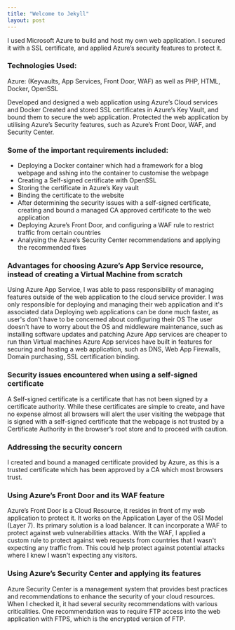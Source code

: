 ```yaml
---
title: "Welcome to Jekyll"
layout: post
---
```


I used Microsoft Azure to build and host my own web application. I secured it with a SSL certificate, and applied Azure’s security features to protect it. 
 
### Technologies Used: 
 
Azure: (Keyvaults, App Services, Front Door, WAF) as well as PHP, HTML, Docker, OpenSSL
 
Developed and designed a web application using Azure’s Cloud services and Docker
Created and stored SSL certificates in Azure’s Key Vault, and bound them to secure the web application.
Protected the web application by utilising Azure’s Security features, such as Azure’s Front Door, WAF, and Security Center.
 
### Some of the important requirements included:
 
* Deploying a Docker container which had a framework for a blog webpage and sshing into the container to customise the webpage
* Creating a Self-signed certificate with OpenSSL 
* Storing the certificate in Azure’s Key vault
* Binding the certificate to the website
* After determining the security issues with a self-signed certificate, creating and bound a managed CA approved certificate to the web application
* Deploying Azure’s Front Door, and configuring a WAF rule to restrict traffic from certain countries
* Analysing the Azure’s Security Center recommendations and applying the recommended fixes
 
### Advantages for choosing Azure’s App Service resource, instead of creating a Virtual Machine from scratch
 
Using Azure App Service, I was able to pass responsibility of managing features outside of the web application to the cloud service provider. I was only responsible for deploying and managing their web application and it's associated data
Deploying web applications can be done much faster, as user's don't have to be concerned about configuring their OS
The user doesn't have to worry about the OS and middleware maintenance, such as installing software updates and patching
Azure App services are cheaper to run than Virtual machines
Azure App services have built in features for securing and hosting a web application, such as DNS, Web App Firewalls, Domain purchasing, SSL certification binding.
 
### Security issues encountered when using a self-signed certificate
 
A Self-signed certificate is a certificate that has not been signed by a certificate authority. While these certificates are simple to create, and have no expense almost all browsers will alert the user visiting the webpage that is signed with a self-signed certificate that the webpage is not trusted by a Certificate Authority in the browser’s root store and to proceed with caution. 
 
### Addressing the security concern
 
I created and bound a managed certificate provided by Azure, as this is a trusted certificate which has been approved by a CA which most browsers trust.
 
### Using Azure’s Front Door and its WAF feature
 
Azure’s Front Door is a  Cloud Resource, it resides in front of my web application to protect it. It works on the Application Layer of the OSI Model (Layer 7). Its primary solution is a load balancer. It can incorporate a WAF to protect against web vulnerabilities attacks. With the WAF, I applied a custom rule to protect against web requests from countries that I wasn't expecting any traffic from. This could help protect against potential attacks where I knew I wasn't expecting any visitors.
 
### Using Azure’s Security Center and applying its features
 
Azure Security Center is a management system that provides best practices and   recommendations to enhance the security of your cloud resources. When I checked it, it had several security recommendations with various criticalities. One recommendation was to require FTP access into the web application with FTPS, which is the encrypted version of FTP.
